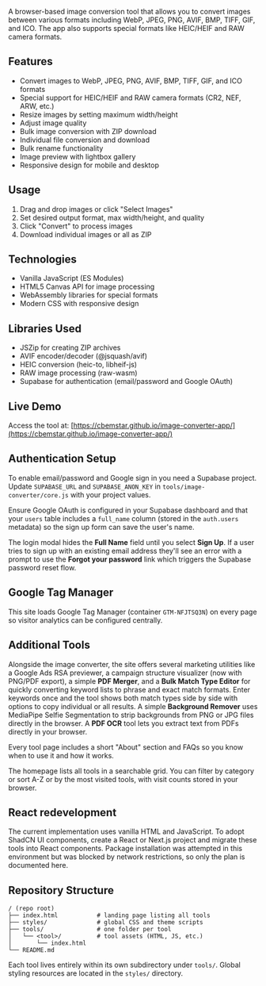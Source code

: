 A browser-based image conversion tool that allows you to convert images between various formats including WebP, JPEG, PNG, AVIF, BMP, TIFF, GIF, and ICO. The app also supports special formats like HEIC/HEIF and RAW camera formats.

## Features

- Convert images to WebP, JPEG, PNG, AVIF, BMP, TIFF, GIF, and ICO formats
- Special support for HEIC/HEIF and RAW camera formats (CR2, NEF, ARW, etc.)
- Resize images by setting maximum width/height
- Adjust image quality
- Bulk image conversion with ZIP download
- Individual file conversion and download
- Bulk rename functionality
- Image preview with lightbox gallery
- Responsive design for mobile and desktop

## Usage

1. Drag and drop images or click "Select Images"
2. Set desired output format, max width/height, and quality
3. Click "Convert" to process images
4. Download individual images or all as ZIP

## Technologies

- Vanilla JavaScript (ES Modules)
- HTML5 Canvas API for image processing
- WebAssembly libraries for special formats
- Modern CSS with responsive design

## Libraries Used

- JSZip for creating ZIP archives
- AVIF encoder/decoder (@jsquash/avif)
- HEIC conversion (heic-to, libheif-js)
- RAW image processing (raw-wasm)
- Supabase for authentication (email/password and Google OAuth)

## Live Demo

Access the tool at: [https://cbemstar.github.io/image-converter-app/](https://cbemstar.github.io/image-converter-app/)

## Authentication Setup

To enable email/password and Google sign in you need a Supabase project. Update
`SUPABASE_URL` and `SUPABASE_ANON_KEY` in `tools/image-converter/core.js` with your project values.

Ensure Google OAuth is configured in your Supabase dashboard and that your
`users` table includes a `full_name` column (stored in the `auth.users` metadata)
so the sign up form can save the user's name.

The login modal hides the **Full Name** field until you select **Sign Up**. If a
user tries to sign up with an existing email address they'll see an error with a
prompt to use the **Forgot your password** link which triggers the Supabase
password reset flow.

## Google Tag Manager

This site loads Google Tag Manager (container `GTM-NFJTSQ3N`) on every page so visitor analytics can be configured centrally.

## Additional Tools

Alongside the image converter, the site offers several marketing utilities like a Google Ads RSA previewer, a campaign structure visualizer (now with PNG/PDF export), a simple **PDF Merger**, and a **Bulk Match Type Editor** for quickly converting keyword lists to phrase and exact match formats. Enter keywords once and the tool shows both match types side by side with options to copy individual or all results. A simple **Background Remover** uses MediaPipe Selfie Segmentation to strip backgrounds from PNG or JPG files directly in the browser. A **PDF OCR** tool lets you extract text from PDFs directly in your browser.

Every tool page includes a short "About" section and FAQs so you know when to use it and how it works.

The homepage lists all tools in a searchable grid. You can filter by category or sort A-Z or by the most visited tools, with visit counts stored in your browser.

## React redevelopment

The current implementation uses vanilla HTML and JavaScript. To adopt ShadCN UI components, create a React or Next.js project and migrate these tools into React components. Package installation was attempted in this environment but was blocked by network restrictions, so only the plan is documented here.

## Repository Structure

```
/ (repo root)
├── index.html           # landing page listing all tools
├── styles/              # global CSS and theme scripts
├── tools/               # one folder per tool
│   └── <tool>/          # tool assets (HTML, JS, etc.)
│       └── index.html
└── README.md
```

Each tool lives entirely within its own subdirectory under `tools/`. Global styling resources are located in the `styles/` directory.

